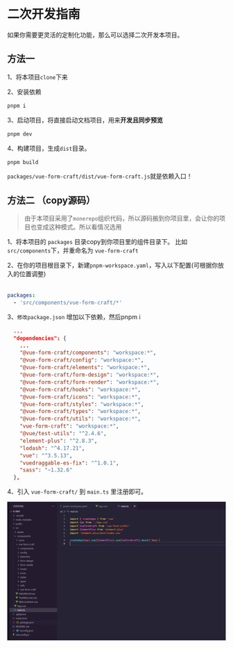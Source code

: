 # 二次开发指南

如果你需要更灵活的定制化功能，那么可以选择二次开发本项目。

## 方法一

1、将本项目`clone`下来

2、安装依赖

```sh
pnpm i
```

3、启动项目，将直接启动文档项目，用来**开发且同步预览**

```sh
pnpm dev
```

4、构建项目，生成`dist`目录。 

```sh
pnpm build
```

`packages/vue-form-craft/dist/vue-form-craft.js`就是依赖入口！

## 方法二 （copy源码）

>由于本项目采用了`monerepo`组织代码，所以源码搬到你项目里，会让你的项目也变成这种模式。所以看情况选用


1、将本项目的 `packages` 目录copy到你项目里的组件目录下。 比如 `src/components`下，并重命名为 `vue-form-craft`

2、在你的项目根目录下，新建`pnpm-workspace.yaml`，写入以下配置(可根据你放入的位置调整)

```yaml

packages:
  - 'src/components/vue-form-craft/*'

```

3、`修改package.json` 增加以下依赖，然后pnpm i

```json
  ...
  "dependencies": {
    ...
    "@vue-form-craft/components": "workspace:*",
    "@vue-form-craft/config": "workspace:*",
    "@vue-form-craft/elements": "workspace:*",
    "@vue-form-craft/form-design": "workspace:*",
    "@vue-form-craft/form-render": "workspace:*",
    "@vue-form-craft/hooks": "workspace:*",
    "@vue-form-craft/icons": "workspace:*",
    "@vue-form-craft/styles": "workspace:*",
    "@vue-form-craft/types": "workspace:*",
    "@vue-form-craft/utils": "workspace:*",
    "vue-form-craft": "workspace:*",
    "@vue/test-utils": "^2.4.6",
    "element-plus": "^2.8.3",
    "lodash": "^4.17.21",
    "vue": "^3.5.13",
    "vuedraggable-es-fix": "^1.0.1",
    "sass": "~1.32.6"
  },
```

4、引入 `vue-form-craft/` 到 `main.ts` 里注册即可。

<img src="../assets/dev.png" />